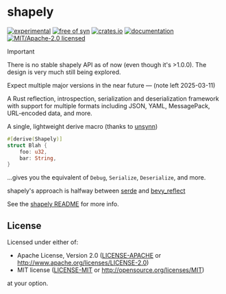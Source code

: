 # shapely

[![experimental](https://img.shields.io/badge/status-highly%20experimental-orange)](https://github.com/fasterthanlime/shapely)
[![free of syn](https://img.shields.io/badge/free%20of-syn-hotpink)](https://github.com/fasterthanlime/free-of-syn)
[![crates.io](https://img.shields.io/crates/v/shapely.svg)](https://crates.io/crates/shapely)
[![documentation](https://docs.rs/shapely/badge.svg)](https://docs.rs/shapely)
[![MIT/Apache-2.0 licensed](https://img.shields.io/crates/l/shapely.svg)](./LICENSE)

> [!IMPORTANT]
>
> There is no stable shapely API as of now (even though it's >1.0.0). The design
> is very much still being explored.
>
> Expect multiple major versions in the near future — (note left 2025-03-11)

A Rust reflection, introspection, serialization and deserialization framework with support for multiple formats including JSON, YAML, MessagePack, URL-encoded data, and more.

A single, lightweight derive macro (thanks to [unsynn](https://crates.io/crates/unsynn))

```rust
#[derive(Shapely)]
struct Blah {
    foo: u32,
    bar: String,
}
```

...gives you the equivalent of `Debug`, `Serialize`, `Deserialize`, and more.

shapely's approach is halfway between [serde](https://crates.io/crates/serde) and [bevy_reflect](https://crates.io/crates/bevy_reflect)

See the [shapely README](./shapely/README.md) for more info.

## License

Licensed under either of:

- Apache License, Version 2.0 ([LICENSE-APACHE](LICENSE-APACHE) or http://www.apache.org/licenses/LICENSE-2.0)
- MIT license ([LICENSE-MIT](LICENSE-MIT) or http://opensource.org/licenses/MIT)

at your option.
